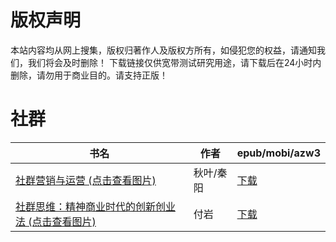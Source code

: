 # 版权声明

本站内容均从网上搜集，版权归著作人及版权方所有，如侵犯您的权益，请通知我们，我们将会及时删除！ 下载链接仅供宽带测试研究用途，请下载后在24小时内删除，请勿用于商业目的。请支持正版！

# 社群

| 书名 | 作者 | epub/mobi/azw3 |
| --- | --- | --- |
| [社群营销与运营 (点击查看图片)](https://www.dushupai.com/attachment/2024/06/03/8719aa52b273a50e.jpg) | 秋叶/秦阳 | [下载](https://url89.ctfile.com/f/31084289-1357019884-e9a51d?p=8866) |
| [社群思维：精神商业时代的创新创业法 (点击查看图片)](https://www.dushupai.com/attachment/2024/06/03/82873179a0c01377.jpg) | 付岩 | [下载](https://url89.ctfile.com/f/31084289-1357018435-120347?p=8866) |
